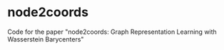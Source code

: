 # node2coords
Code for the paper "node2coords: Graph Representation Learning with Wasserstein Barycenters"
